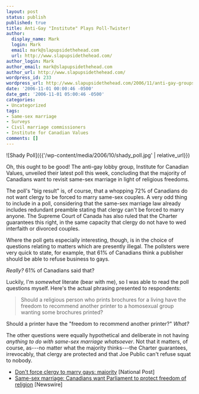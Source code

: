```yaml
---
layout: post
status: publish
published: true
title: Anti-Gay "Institute" Plays Poll-Twister!
author:
  display_name: Mark
  login: Mark
  email: mark@slapupsidethehead.com
  url: http://www.slapupsidethehead.com/
author_login: Mark
author_email: mark@slapupsidethehead.com
author_url: http://www.slapupsidethehead.com/
wordpress_id: 233
wordpress_url: http://www.slapupsidethehead.com/2006/11/anti-gay-groups-interpret-a-poll/
date: '2006-11-01 00:00:46 -0500'
date_gmt: '2006-11-01 05:00:46 -0500'
categories:
- Uncategorized
tags:
- Same-sex marriage
- Surveys
- Civil marriage commissioners
- Institute for Canadian Values
comments: []
---
```

![Shady Poll]({{'/wp-content/media/2006/10/shady_poll.jpg' | relative_url}})

Oh, this ought to be good! The anti-gay lobby group, Institute for Canadian Values, unveiled their latest poll this week, concluding that the majority of Canadians want to revisit same-sex marriage in light of religious freedoms.

The poll's "big result" is, of course, that a whopping 72% of Canadians do not want clergy to be forced to marry same-sex couples. A very odd thing to include in a poll, considering that the same-sex marriage law already includes redundant preamble stating that clergy can't be forced to marry anyone. The Supreme Court of Canada has also ruled that the Charter guarantees this right, in the same capacity that clergy do not have to wed interfaith or divorced couples.

Where the poll gets especially interesting, though, is in the choice of questions relating to matters which are presently illegal. The pollsters were very quick to state, for example, that 61% of Canadians think a publisher should be able to refuse business to gays.

_Really?_ 61% of Canadians said that?

Luckily, I'm _somewhat_ literate (bear with me), so I was able to read the poll questions myself. Here's the actual phrasing presented to respondents:

> Should a religious person who prints brochures for a living have the freedom to recommend another printer to a homosexual group wanting some brochures printed?

Should a printer have the "freedom to recommend another printer?" _What?_

The other questions were equally hypothetical and deliberate in not having _anything to do with same-sex marriage whatsoever_. Not that it matters, of course, as---no matter what the majority thinks---the Charter guarantees, irrevocably, that clergy are protected and that Joe Public can't refuse squat to nobody.

- [Don't force clergy to marry gays: majority](http://www.canada.com/nationalpost/news/story.html?id=2abac6d0-374f-4209-b603-8cd00f664113&k=88095) [National Post]
- [Same-sex marriage: Canadians want Parliament to protect freedom of religion](http://www.newswire.ca/en/releases/archive/October2006/30/c5886.html) [Newswire]
